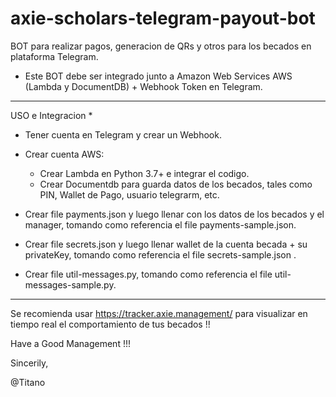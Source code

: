 # axie-scholars-telegram-payout-bot
BOT para realizar pagos, generacion de QRs y otros para los becados en plataforma Telegram.

- Este BOT debe ser integrado junto a Amazon Web Services AWS (Lambda y DocumentDB) + Webhook Token en Telegram.

---
USO e Integracion *

- Tener cuenta en Telegram y crear un Webhook.
- Crear cuenta AWS:
  - Crear Lambda en Python 3.7+ e integrar el codigo.
  - Crear Documentdb para guarda datos de los becados, tales como PIN, Wallet de Pago, usuario telegrarm, etc.


- Crear file payments.json y luego llenar con los datos de los becados y el manager,  tomando como referencia el file payments-sample.json.
- Crear file secrets.json y luego llenar wallet de la cuenta becada + su privateKey, tomando como referencia el file secrets-sample.json .
- Crear file util-messages.py, tomando como referencia el file util-messages-sample.py.



---

Se recomienda usar https://tracker.axie.management/ para visualizar en tiempo real el comportamiento de tus becados !!

Have a Good Management !!!

Sincerily,

@Titano
